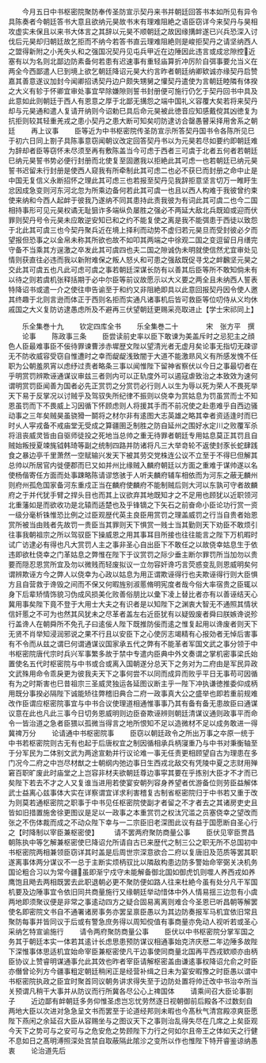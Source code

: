 <!-- { "loadSidebar": true } -->
　　今月五日中书枢密院聚防奉传圣防宣示契丹来书并朝廷回答书本如所见有异令具陈奏者今朝廷答书大意且欲纳元昊故书末有理难阻絶之语臣窃详今来契丹与昊相攻虚实未保且以来书大体言之其辞以元昊不顺朝廷之故因缘搆衅遂已兴兵恐深入讨伐后元昊却归朝廷故乞拒而不纳今若答书直云理难阻絶则是峻拒契丹之请坚纳西人之盟得新附之小羌失乆和之强国况契丹见屯兵甲近在边陲因此违言或成忿隙控近塞有以为名则北鄙边防素备何若患有迟速事有重轻庙算折冲厉阶自弭事要允当义在两全今西鄙遣人巳到境上欲乞朝廷降诏元昊大约言昨者朝廷纳卿欵诚亦缘契丹启赞嘉其善意遂议加封今闻卿招诱契丹边户颇失甥舅之懽契丹遣使为言朝廷睦隣有体揆之大义有轸于怀卿宜审处事宜早除嫌隙则誓书封册便可施行仍乞于契丹回书中具及此意如此则朝廷于西人有恩意之厚于北鄙无搆怨之端中国礼义容覆大矣若将来契丹却与元昊通和遣人复请开纳则今诏勅巳具后命元昊被此徳音应知感戴傥其凶徳复为抗拒则较其轻重羌戎之患小契丹之患大断可知矣叨防逮访合罄愚瞽采择用舍系之朝廷
　　再上议事
　　臣等近为中书枢密院传圣防宣示所答契丹国书令各陈所见巳于初六日同上劄子具陈事意窃闻朝议改定回答契丹书以为元昊若尽如要约即朝廷难为辞却者臣等窃怀未尽须至再有敷陈盖当今可虑于西者三可虞于北者五何者若朝廷巳纳元昊誓书势必便行封册而北使复至固邀我以拒絶此其可虑一也若朝廷已纳元昊誓书迟留未行封册是使西人窥我有所牵制此其可虑二也必不获巳而封册之命中止是中国无复信义永断招怀之理此其可虑三也若报至契丹见我辞拒意坚言切万一睢盱生忿因成急变则河东河北忽为所乘边备何若此其可虞一也且以西人构难于我彼曾约束使来纳和今西人起衅于彼我乃遂纳不同其患持此责我彼为有词此其可虞二也今二国相持事形可见元昊权谲无耻狙诈多端纵负屡胜之强必不两延大敌北兵既廹或迎而伏罪则契丹号令元昊未应敢逆安知已和之约不能复使之离是我不能弭患于西徒以致怨于北此其可虞三也今契丹聚兵近在境上择利而动势不虚归若元昊旦而受封彼必夕而望报但恐事之以金帛未称其所欲也故不如叩其两端之中徐观二国之变逗留日月缮完守备不当乘其方逞激之卒发此其可虞四也夫二国之隙诚伪未明就使信然尤宜审处见情则获直往必违而我以新附难保之叛人怒乆和可患之强敌既促寻戈之衅飜坚元昊之交此其可虞五也凡此可虑可虞之事若朝廷深谋长防有以善其后臣等所不敢知倘未有以待之则若虞机张释括期于必中尔臣等前议故愿示以大义要之两全且未纳西人誓表特降诏书或遣一介之使往申告谕至于和约又非阻絶即具以此意回报契丹因令使人邀其终趣于北则言逊而体正于西则名拒而实通凡诸事机后皆可救臣等位叨侍从义均休戚国之大义复防访逮愚虑所及不避再三伏望朝廷更赐采亮取进止【学士宋祁同上】











　　乐全集巻十九
　　钦定四库全书
　　乐全集巻二十　　　　宋　张方平　撰
　　论事
　　陈政事三条
　　臣尝读前史率以臣下敢谏为美盖斥时之忌犯主之顔色人臣最难事臣不佞待罪谏曹涉赤墀歴文陛以望清光者无虚月矣论事无指切无疎谬无不防收威容受窃自惟遭时之幸而龊龊浅致闇于大道不能激昻风义有所感发愧不任职为公朝羞夙宵以虑纾过责者略条三事以闻惟陛下留神省察伏以今日之事最切者在乎明赏罚辨欺诬通谋议审兹三者则内可以正轨度外可以遏寇虐致治之本致效为速何谓明赏罚臣闻善为国者必先正赏罚之分赏罚必行则人以生为辱以死为荣人不畏死举天下易于反掌况以讨贼乎及驾驭失所纪律不振则以侥幸为赏姑息为罚虽赏而士不知恩虽罚而下不畏威上习因循下怀顾虑则人将援其手而不前况使之赴患难乎自西边骚动事之三年矣贼昊虽骁猾一鬬将之材尔非有逺图大志英雄之略其幸者资适逢时而巳时乆人寜戎备不戒庙堂无受成之算疆圉乏制胜之防自延州之围好水定川之败覆军杀将沮丧威灵皆由自驱师徒投之死地当总帅之重无待罪者朝廷专用姑息莫正其罚且自贼始叛授夏竦旄钺韩琦等副之统制四路并防诸将凡三大举竒轮不返使封豕长蛇肆践食之暴边亭千里萧然一空赋输兴发天下被其劳交党株连公议不立至于不得巳但解其总帅以所居官内徙便郡而巳又如并州比缘贼入麟府朝廷以方面之重难于谋帅遂以名使杨偕寄任方面而处事踈略陈请谬悠骇于人听夫麟府辅车相依而为河东之蔽无麟州则府州孤危国家备河东重戍正当在麟府使麟府不能制贼后则大河以东孰可守者故麟府之于并代犹手臂之捍头目也而其上议欲弃其地既知才之不足用也顾犹以近职领河北重藩如是而欲收功是北辕而适楚也及乎锋镝之下矢石之前奋命小臣论功行赏一资一级分毫析铢惟恐比例之过臣观歴代英主良臣用赏罚之理盖威罚之行当自贵者始恩赏所被当由贱者先故罚一贵臣当其罪则天下惧赏一贱士当其勤则天下劝臣不敢烦引往事我朝祖宗之所以驾驭臣下操威恩之用其事耳目所接也往往能言之陛下万机暇时试广访逮必有得也凡大赏罚人主之事非圣心自出臣下不敢任之以故侥幸姑息生于依违即欲杜侥幸之门革姑息之弊惟在陛下于议赏罚之际少垂主断尔罪罚所当加勿以贵要而隠忍恩赏所宜及勿以微贱而轻废拟议一立勿容奸谗巧言荧惑变乱则恩威明矣何谓辨欺诬方今之弊人以侥幸为心政以姑息为用正谓欺诬得行也夫欺诬得行则大臣惧方且自营救于谗毁之间而不保又何暇旌别淑慝脩明宪度者哉今俗大率宿贵之臣辄以身下后辈矫情饰貌习伪成风损美化败善俗朋比以彚下凌上替比者亦有以善诬结天心冀用事矣陛下竟不登于大用士大夫之有识者是以知陛下之渊衷大智无不通照其情状信奸慝之不可为也然其风犹未之尽革者盖左右近臣犹有以疑毁废者舜曰朕嫉谗说殄行盖谗人在朝舜所不免孔子曰逺佞人陛下既推防佞而逺之惟复起用以谗废者则天下无贤不肖举知浸润邪说之果不行且以安臣下之心使厉志竭精有心报効者无悼后害事有不令而从兹之谓巳何谓通谋议国家承五代之弊有不能革者军国文武之事分领于中书枢密院唐代宗时兵兴军事繁多故于禁中专遣内臣典中外文奏谓之掌机密事梁氏始置使名五代时枢密院与中书或合或离入国朝遂分总天下之务对为二府由是军民异政文武殊用命令乖戾更为彼我夫天下之事何尝不以同而成异而败乎平日无事苟可因循有为之时斯害也巳昔祖宗三圣威灵独运各延图议断主乎一陛下冲执谦徳推委仰成柄用既分事揆必隔陛下诚能矫往弊稽旧典合二府一政事真大公之盛举也即若重前规难改作臣谓应枢密院事宜与中书合议使理道相通惟事事乃其有备有备无患故臣曰通谋议意在此也凡此三事今日切务恩威明则边臣奋欺诬辨则朝廷清谋议通则政事平而命令一皆治道之急者臣猥以孤微当得言之地所恨知不足以造微材不足以成务敢进一得冀禆万分
　　论请通中书枢密院事
　　臣窃以朝廷政令之所出万事之夲原一统于中书若枢密院则古无有也起于后唐权宜之制因循相承兵柄寖重乃与中书对秉衡轴至于分军民为二体别文武为两途宣勅并行议论难一事无任责更相顾望自古为理患在多门况今二府之中岂尽材猷之士朝纲内弛边事日生西戎北敌交有凭陵中夏之志财用殚窘百职旷废此时庙堂之上岂容非材夫欲朝廷尊边事寜其要在乎拣别大臣才不才而已矣陛下若去不才之人又复谁当进用若使宴安朝列容身养望者优游备位则劳臣益解体武士益离心兹事体大实在详察谓宜详求利害稽复古制省枢密院归于中书若又重于改为则莫若通枢密院之职事于中书见任枢密院使副才者留之不才者去之其诸房吏史且皆如旧措置施舍徐更图议是足以一政事之本重赏罚之权汰冗滥之员塞侥幸之望改而张之不伤体裁而成之不动众陛下幸与一二宗臣旧老深图此议有益于国愿断自圣心行之【时降制以宰臣兼枢密使】
　　请不罢两府聚防商量公事
　　臣伏见宰臣贾昌朝陈执中等乞解兼枢密使巳降诏允所请自古已来歴代之制三公之职无所不总国初中书枢密院两相兼领臣窃详其时盖是后周世宗深意欲合二府以复唐旧及范质等罢其职遂离事体两分谋议不一总于主断实烦柄驭比以隣敌构患边防多警始命宰弼关决机务国论粗合习以为常今疆虽即渐宁戍守未能解备御北国如御虎饥则噬人养西戎如养鹰饱且飏去两相既罢去此职退朝必更不聚防便如路人往来杜絶今虽有处分凡干军国机要及边陲事宜令依旧同共商量施行又缘朝廷举动惜体中外人情易揺三边忽有小虞两地即须聚议便是非常之事逺动四方之疑合固易离离则难合今圣恩已听昌朝等解罢使名即密院文书自不通署诸房事务亦罢呈禀臣愚以为其边防奏报军马机宜依旧常且聚防每事并皆同议于后或有警急庶务得以周知傥值有事商量亦免动人视听若或圣心采纳乞特宣谕施行
　　请令两府聚防商量公事
　　臣伏以中书枢密院分掌军国之务其于朝廷本实一体若其逺计长虑思患预防谋议相通事始克济庆厯二年边陲多故陛下深惟事体思适机宜始命宰臣兼枢密使凡干边事使同商量北国再平西戎欵顺亦由柄臣协议上赞睿明谋通事允此其效也昨者宰臣请解枢密盖由谦逺事权降诏允俞之时臣亦僭曾论列方今疆事粗定朝廷稍闲正是经营补缉之日未为宴安暇豫之时臣愚以谓中书枢密院执政之臣宜时聚首同议朝务讲求得失至于边防处置将帅迁改中书治夲所当关预谓凡稍干大事并从防议而行所冀各尽公心上禆国体
　　请乘间召大臣论事劄子
　　近边鄙有衅朝廷多务仰惟圣虑岂忘忧劳然逐日视朝御前后殿各不过数刻自两地大臣以次进对急急呈文书而罢至于论道经邦则未暇也今髙秋气清宫殿凉爽臣愿陛下燕闲之余延召大臣从容赐坐与之图议天下之事则治乱得失尽在几席之上矣臣观今天下之势可与之安可与之危安危之势顾陛下力行之何如尔且帝王之体如天之行健不息如日之髙明溥照深处宫禁自取蔽隔此隂沴之变所以作也惟陛下特开睿鉴谅纳愚衷
　　论治道先后
